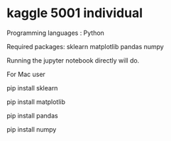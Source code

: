# kaggle 5001 individual
Programming languages : Python

Required packages: sklearn matplotlib pandas numpy

Running the jupyter notebook directly will do. 

For Mac user

pip install sklearn

pip install matplotlib

pip install pandas

pip install numpy

